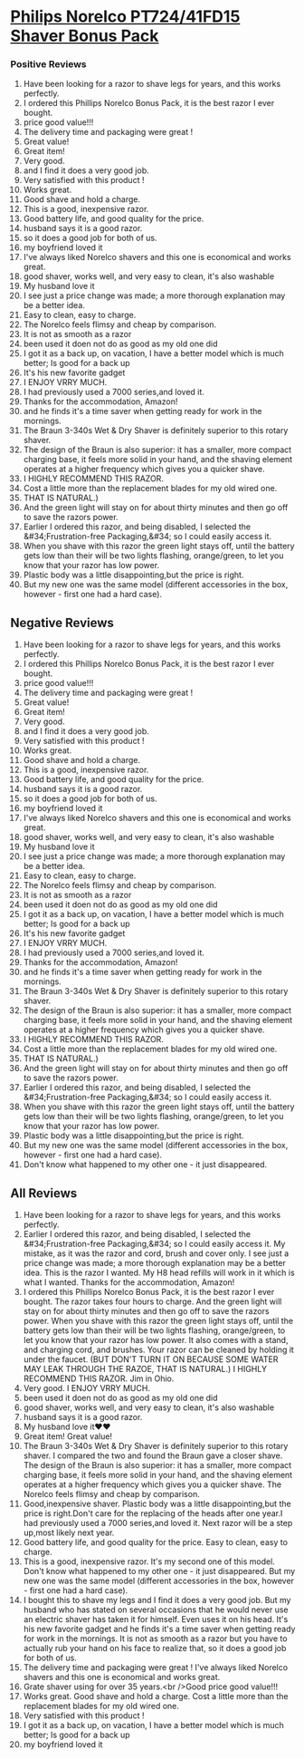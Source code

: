 # [Philips Norelco PT724/41FD15 Shaver Bonus Pack](https://products.checkmycream.com/products/Philips-Norelco-PT72441FD15-Shaver-Bonus-Pack.html)

### Positive Reviews

<ol>
      <li>Have been looking for a razor to shave legs for years, and this works perfectly.</li>
      <li>I ordered this  Phillips Norelco Bonus Pack, it is the best razor I ever bought.</li>
      <li>price good value!!!</li>
      <li>The delivery time and packaging were great !</li>
      <li>Great value!</li>
      <li>Great item!  </li>
      <li>Very good.</li>
      <li>and I find it does a very good job.  </li>
      <li>Very satisfied with this product !</li>
      <li>Works great.</li>
      <li>Good shave and hold a charge.</li>
      <li>This is a good, inexpensive razor.</li>
      <li>Good battery life, and good quality for the price.</li>
      <li>husband says it is a good razor.</li>
      <li>so it does a good job for both of us.</li>
      <li>my boyfriend loved it</li>
      <li>I&#x27;ve always liked Norelco shavers and this one is economical and works great.</li>
      <li>good shaver, works well, and very easy to clean, it&#x27;s also washable</li>
      <li>My husband love it</li>
      <li>I see just a price change was made; a more thorough explanation may be a better idea.</li>
      <li>Easy to clean, easy to charge.</li>
      <li>The Norelco feels flimsy and cheap by comparison.</li>
      <li>It is not as smooth as a razor</li>
      <li>been used it doen not do as good as my old one did</li>
      <li>I got it as a back up, on vacation, I have a better model which is much better;  Is good for a back up</li>
      <li>It&#x27;s his new favorite gadget</li>
      <li>I ENJOY VRRY MUCH.</li>
      <li>I had previously used a 7000 series,and loved it.</li>
      <li>Thanks for the accommodation, Amazon!</li>
      <li>and he finds it&#x27;s a time saver when getting ready for work in the mornings.  </li>
      <li>The Braun 3-340s Wet &amp; Dry Shaver is definitely superior to this rotary shaver.</li>
      <li>The design of the Braun is also superior: it has a smaller, more compact charging base, it feels more solid in your hand, and the shaving element operates at a higher frequency which gives you a quicker shave.</li>
      <li>I HIGHLY RECOMMEND THIS RAZOR.</li>
      <li>Cost a little more than the replacement blades for my old wired one.</li>
      <li>THAT IS NATURAL.)</li>
      <li>And the green light will stay on for about thirty minutes and then go off to save the razors power.</li>
      <li>Earlier I ordered this razor, and being disabled, I selected the &amp;#34;Frustration-free Packaging,&amp;#34; so I could easily access it.</li>
      <li>When you shave with this razor the green light stays off, until the battery gets low than their will be two lights flashing, orange/green, to let you know that your razor has low power.</li>
      <li>Plastic body was a little disappointing,but the price is right.</li>
      <li>But my new one was the same model (different accessories in the box, however - first one had a hard case).</li>
</ol>


<h2>Negative Reviews</h2>
<ol>
<li> Have been looking for a razor to shave legs for years, and this works perfectly.</li>
<li> I ordered this  Phillips Norelco Bonus Pack, it is the best razor I ever bought.</li>
<li> price good value!!!</li>
<li> The delivery time and packaging were great !</li>
<li> Great value!</li>
<li> Great item!  </li>
<li> Very good.</li>
<li> and I find it does a very good job.  </li>
<li> Very satisfied with this product !</li>
<li> Works great.</li>
<li> Good shave and hold a charge.</li>
<li> This is a good, inexpensive razor.</li>
<li> Good battery life, and good quality for the price.</li>
<li> husband says it is a good razor.</li>
<li> so it does a good job for both of us.</li>
<li> my boyfriend loved it</li>
<li> I&#x27;ve always liked Norelco shavers and this one is economical and works great.</li>
<li> good shaver, works well, and very easy to clean, it&#x27;s also washable</li>
<li> My husband love it</li>
<li> I see just a price change was made; a more thorough explanation may be a better idea.</li>
<li> Easy to clean, easy to charge.</li>
<li> The Norelco feels flimsy and cheap by comparison.</li>
<li> It is not as smooth as a razor</li>
<li> been used it doen not do as good as my old one did</li>
<li> I got it as a back up, on vacation, I have a better model which is much better;  Is good for a back up</li>
<li> It&#x27;s his new favorite gadget</li>
<li> I ENJOY VRRY MUCH.</li>
<li> I had previously used a 7000 series,and loved it.</li>
<li> Thanks for the accommodation, Amazon!</li>
<li> and he finds it&#x27;s a time saver when getting ready for work in the mornings.  </li>
<li> The Braun 3-340s Wet &amp; Dry Shaver is definitely superior to this rotary shaver.</li>
<li> The design of the Braun is also superior: it has a smaller, more compact charging base, it feels more solid in your hand, and the shaving element operates at a higher frequency which gives you a quicker shave.</li>
<li> I HIGHLY RECOMMEND THIS RAZOR.</li>
<li> Cost a little more than the replacement blades for my old wired one.</li>
<li> THAT IS NATURAL.)</li>
<li> And the green light will stay on for about thirty minutes and then go off to save the razors power.</li>
<li> Earlier I ordered this razor, and being disabled, I selected the &amp;#34;Frustration-free Packaging,&amp;#34; so I could easily access it.</li>
<li> When you shave with this razor the green light stays off, until the battery gets low than their will be two lights flashing, orange/green, to let you know that your razor has low power.</li>
<li> Plastic body was a little disappointing,but the price is right.</li>
<li> But my new one was the same model (different accessories in the box, however - first one had a hard case).</li>
<li> Don&#x27;t know what happened to my other one - it just disappeared.</li>
</ol>

<h2>All Reviews</h2>

<ol>
    <li> Have been looking for a razor to shave legs for years, and this works perfectly.</li>
    <li> Earlier I ordered this razor, and being disabled, I selected the &amp;#34;Frustration-free Packaging,&amp;#34; so I could easily access it. My mistake, as it was the razor and cord, brush and cover only. I see just a price change was made; a more thorough explanation may be a better idea. This is the razor I wanted. My H8 head refills will work in it which is what I wanted. Thanks for the accommodation, Amazon!</li>
    <li> I ordered this  Phillips Norelco Bonus Pack, it is the best razor I ever bought. The razor takes four hours to charge. And the green light will stay on for about thirty minutes and then go off to save the razors power. When you shave with this razor the green light stays off, until the battery gets low than their will be two lights flashing, orange/green, to let you know that your razor has low power. It also comes with a stand, and charging cord, and brushes. Your razor can be cleaned by holding it under the faucet. (BUT DON&#x27;T TURN IT ON BECAUSE SOME WATER MAY LEAK THROUGH THE RAZOE, THAT IS NATURAL.) I HIGHLY RECOMMEND THIS RAZOR. Jim in Ohio.</li>
    <li> Very good. I ENJOY VRRY MUCH.</li>
    <li> been used it doen not do as good as my old one did</li>
    <li> good shaver, works well, and very easy to clean, it&#x27;s also washable</li>
    <li> husband says it is a good razor.</li>
    <li> My husband love it❤️❤️</li>
    <li> Great item!  Great value!</li>
    <li> The Braun 3-340s Wet &amp; Dry Shaver is definitely superior to this rotary shaver. I compared the two and found the Braun gave a closer shave. The design of the Braun is also superior: it has a smaller, more compact charging base, it feels more solid in your hand, and the shaving element operates at a higher frequency which gives you a quicker shave. The Norelco feels flimsy and cheap by comparison.</li>
    <li> Good,inexpensive shaver. Plastic body was a little disappointing,but the price is right.Don&#x27;t care for the replacing of the heads after one year.I had previously used a 7000 series,and loved it. Next razor will be a step up,most likely next year.</li>
    <li> Good battery life, and good quality for the price. Easy to clean, easy to charge.</li>
    <li> This is a good, inexpensive razor. It&#x27;s my second one of this model. Don&#x27;t know what happened to my other one - it just disappeared. But my new one was the same model (different accessories in the box, however - first one had a hard case).</li>
    <li> I bought this to shave my legs and I find it does a very good job.  But my husband who has stated on several occasions that he would never use an electric shaver has taken it for himself.  Even uses it on his head. It&#x27;s his new favorite gadget and he finds it&#x27;s a time saver when getting ready for work in the mornings.  It is not as smooth as a razor but you have to actually rub your hand on his face to realize that, so it does a good job for both of us.</li>
    <li> The delivery time and packaging were great ! I&#x27;ve always liked Norelco shavers and this one is economical and works great.</li>
    <li> Grate shaver using for over 35 years.&lt;br /&gt;Good price good value!!!</li>
    <li> Works great. Good shave and hold a charge. Cost a little more than the replacement blades for my old wired one.</li>
    <li> Very satisfied with this product !</li>
    <li> I got it as a back up, on vacation, I have a better model which is much better;  Is good for a back up</li>
    <li> my boyfriend loved it</li>
</ol>




